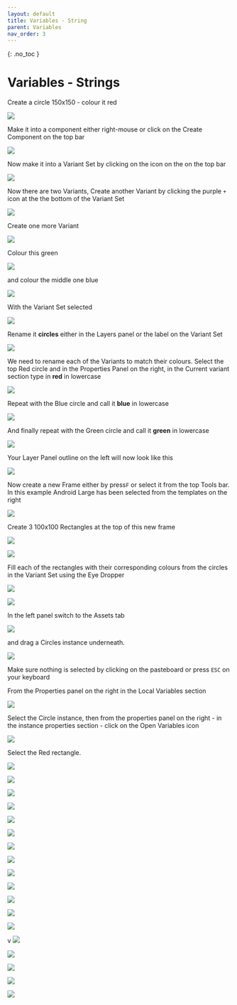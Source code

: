 ```yaml
---
layout: default
title: Variables - String
parent: Variables
nav_order: 3
---
```


{: .no_toc }

# Variables - Strings

Create a circle 150x150 - colour it red

![](./variables_string_2024/spring_.png)

Make it into a component either right-mouse or click on the Create Component on the top bar

![](./variables_string_2024/spring_1.png)

Now make it into a Variant Set by clicking on the icon on the on the top bar

![](./variables_string_2024/spring_1.png)

Now there are two Variants, Create another Variant by clicking the purple `+` icon at the the bottom of the Variant Set

![](./variables_string_2024/spring_v2.png)

Create one more Variant

![](./variables_string_2024/spring_x.png)

Colour this green

![](./variables_string_2024/spring_3.png)

and colour the middle one blue

![](./variables_string_2024/spring_4.png)

With the Variant Set selected 

![](./variables_string_2024/spring_6.png)

Rename it **circles** either in the Layers panel or the label on the Variant Set

![](./variables_string_2024/rename_cir.png)

We need to rename each of the Variants to match their colours. Select the top Red circle and in the Properties Panel on the right, in the Current variant section type in **red** in lowercase

![](./variables_string_2024/spring_7.png)

Repeat with the Blue circle and call it **blue** in lowercase

![](./variables_string_2024/spring_8.png)

And finally repeat with the Green circle and call it **green** in lowercase

![](./variables_string_2024/spring_9.png)

Your Layer Panel outline on the left will now look like this

![](./variables_string_2024/spring_10.png)

Now create a new Frame either by press`F` or select it from the top Tools bar. In this example Android Large has been selected from the templates on the right

![](./variables_string_2024/spring_11.png)

Create 3 100x100 Rectangles at the top of this new frame

![](./variables_string_2024/spring_12.png)

![](./variables_string_2024/spring_13.png)


Fill each of the rectangles with their corresponding colours from the circles in the Variant Set using the Eye Dropper

![](./variables_string_2024/eye_drop.png)



![](./variables_string_2024/spring_14.png)

In the left panel switch to the Assets tab 

![](./variables_string_2024/draf_asset_-2.png)

and drag a Circles instance underneath.

![](./variables_string_2024/drag_asset_1.png)

Make sure nothing is selected by clicking on the pasteboard or press `ESC` on your keyboard

From the Properties panel on the right in the Local Variables section

![](./variables_string_2024/spring_24.png)

Select the Circle instance, then from the properties panel on the right - in the instance properties section - click on the Open Variables icon

![](./variables_string_2024/assign_var_circle.png)

Select the Red rectangle.

![](./variables_string_2024/spring_35.png)



![](./variables_string_2024/assign_blue_2.png)

![](./variables_string_2024/assign_blue.png)

![](./variables_string_2024/assign_9.png)

![](./variables_string_2024/assign_8.png)

![](./variables_string_2024/attach_5.png)

![](./variables_string_2024/attach_4.png)

![](./variables_string_2024/attach_3.png)

![](./variables_string_2024/attach_2.png)

![](./variables_string_2024/attach_1.png)

![](./variables_string_2024/assign_2.png)

![](./variables_string_2024/assign_1.png)






![](./variables_string_2024/spring_35.png)

v
![](./variables_string_2024/spring_36.png)

![](./variables_string_2024/spring_37.png)

![](./variables_string_2024/spring_38.png)

![](./variables_string_2024/spring_39.png)

![](./variables_string_2024/spring_5.png)